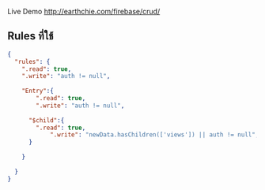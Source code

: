 Live Demo http://earthchie.com/firebase/crud/

## Rules ที่ใช้
```json
{
  "rules": {
    ".read": true,
    ".write": "auth != null",
    
    "Entry":{
    	".read": true,
    	".write": "auth != null",
        
      "$child":{
        ".read": true,
    		".write": "newData.hasChildren(['views']) || auth != null",
      }
        
    }
      
  }
}
```
